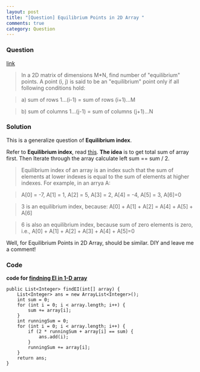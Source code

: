 ```yaml
---
layout: post
title: "[Question] Equilibrium Points in 2D Array "
comments: true
category: Question
---
```


### Question

[link](http://get-that-job-at-google.blogspot.sg/2013/01/twitter-programming-test.html)

> In a 2D matrix of dimensions M\*N, find number of "equilibrium" points. A point (i, j) is said to be an "equilibrium" point only if all following conditions hold:

> a) sum of rows 1...(i-1) = sum of rows (i+1)...M

> b) sum of columns 1...(j-1) = sum of columns (j+1)...N

### Solution

This is a generalize question of **Equilibrium index**.

Refer to **Equilibrium index**, read [this](http://www.geeksforgeeks.org/equilibrium-index-of-an-array/). **The idea** is to get total sum of array first. Then Iterate through the array calculate left sum == sum / 2.

> Equilibrium index of an array is an index such that the sum of elements at lower indexes is equal to the sum of elements at higher indexes. For example, in an arrya A:

> A[0] = -7, A[1] = 1, A[2] = 5, A[3] = 2, A[4] = -4, A[5] = 3, A[6]=0

> 3 is an equilibrium index, because:
> A[0] + A[1] + A[2] = A[4] + A[5] + A[6]

> 6 is also an equilibrium index, because sum of zero elements is zero, i.e., A[0] + A[1] + A[2] + A[3] + A[4] + A[5]=0

Well, for Equilibrium Points in 2D Array, should be similar. DIY and leave me a comment!

### Code

**code for [findning EI in 1-D array](http://rosettacode.org/wiki/Equilibrium_index#Java)**

    public List<Integer> findEI(int[] array) {
    	List<Integer> ans = new ArrayList<Integer>();
    	int sum = 0;
    	for (int i = 0; i < array.length; i++) {
    		sum += array[i];
    	}
    	int runningSum = 0;
    	for (int i = 0; i < array.length; i++) {
    		if (2 * runningSum + array[i] == sum) {
    			ans.add(i);
    		}
    		runningSum += array[i];
    	}
    	return ans;
    }
